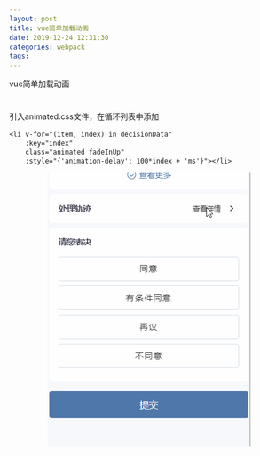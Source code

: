 ```yaml
---
layout: post
title: vue简单加载动画
date: 2019-12-24 12:31:30
categories: webpack
tags:
---
```

vue简单加载动画

# 

引入animated.css文件，在循环列表中添加

```
<li v-for="(item, index) in decisionData"
    :key="index"
    class="animated fadeInUp"
    :style="{'animation-delay': 100*index + 'ms'}"></li>
```
<center><img src="/assets/img/rollmsg3123123gif.gif" alt=""></center>

